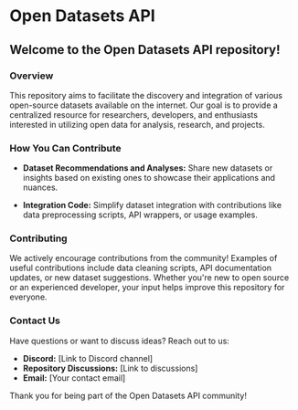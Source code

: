 # Open Datasets API

## Welcome to the Open Datasets API repository!

### Overview

This repository aims to facilitate the discovery and integration of various open-source datasets available on the internet. Our goal is to provide a centralized resource for researchers, developers, and enthusiasts interested in utilizing open data for analysis, research, and projects.

### How You Can Contribute

- **Dataset Recommendations and Analyses:** Share new datasets or insights based on existing ones to showcase their applications and nuances.
  
- **Integration Code:** Simplify dataset integration with contributions like data preprocessing scripts, API wrappers, or usage examples.

### Contributing

We actively encourage contributions from the community! Examples of useful contributions include data cleaning scripts, API documentation updates, or new dataset suggestions. Whether you're new to open source or an experienced developer, your input helps improve this repository for everyone.

### Contact Us

Have questions or want to discuss ideas? Reach out to us:
- **Discord:** [Link to Discord channel]
- **Repository Discussions:** [Link to discussions]
- **Email:** [Your contact email]

Thank you for being part of the Open Datasets API community!
